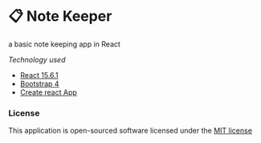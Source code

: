 # :clipboard: Note Keeper

a basic note keeping app in React

*Technology used*

* [React 15.6.1](https://facebook.github.io/react/)
* [Bootstrap 4](https://getbootstrap.com/)
* [Create react App](https://github.com/facebookincubator/create-react-app)

### License

This application is open-sourced software licensed under the [MIT license](https://opensource.org/licenses/MIT)
